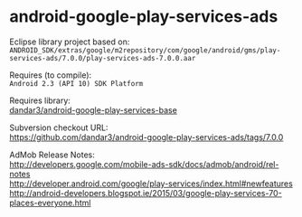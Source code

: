 android-google-play-services-ads
================================

Eclipse library project based on:<br/>
`ANDROID_SDK/extras/google/m2repository/com/google/android/gms/play-services-ads/7.0.0/play-services-ads-7.0.0.aar`

Requires (to compile):<br/>
`Android 2.3 (API 10) SDK Platform`

Requires library:<br/>
[dandar3/android-google-play-services-base](https://github.com/dandar3/android-google-play-services-base/)

Subversion checkout URL:<br/>
https://github.com/dandar3/android-google-play-services-ads/tags/7.0.0

AdMob Release Notes:<br/>
http://developers.google.com/mobile-ads-sdk/docs/admob/android/rel-notes<br/>
http://developer.android.com/google/play-services/index.html#newfeatures<br/>
http://android-developers.blogspot.ie/2015/03/google-play-services-70-places-everyone.html<br/>